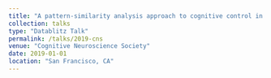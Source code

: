 ```yaml
---
title: "A pattern-similarity analysis approach to cognitive control in color-word Stroop"
collection: talks
type: "Datablitz Talk"
permalink: /talks/2019-cns
venue: "Cognitive Neuroscience Society"
date: 2019-01-01
location: "San Francisco, CA"
---
```


